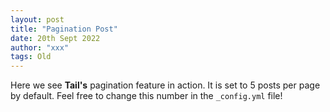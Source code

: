 ```yaml
---
layout: post
title: "Pagination Post"
date: 20th Sept 2022
author: "xxx"
tags: Old
---
```


Here we see **Tail's** pagination feature in action. It is set to 5 posts per page by default. Feel free to change this number in the `_config.yml` file!

